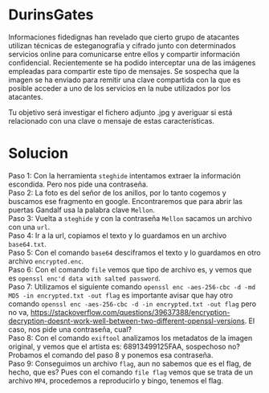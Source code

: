 # DurinsGates

Informaciones fidedignas han revelado que cierto grupo de atacantes utilizan técnicas de esteganografía y cifrado junto con determinados servicios online para comunicarse entre ellos y compartir información confidencial. Recientemente se ha podido interceptar una de las imágenes empleadas para compartir este tipo de mensajes. Se sospecha que la imagen se ha enviado para remitir una clave compartida con la que es posible acceder a uno de los servicios en la nube utilizados por los atacantes.  

Tu objetivo será investigar el fichero adjunto .jpg y averiguar si está relacionado con una clave o mensaje de estas características.  

# Solucion

Paso 1: Con la herramienta `steghide` intentamos extraer la información escondida. Pero nos pide una contraseña.  
Paso 2: La foto es del señor de los anillos, por lo tanto cogemos y buscamos ese fragmento en google. Encontraremos que para abrir las puertas Gandalf usa la palabra clave `Mellon`.  
Paso 3: Vuelta a `steghide` y con la contraseña `Mellon` sacamos un archivo con una `url`.  
Paso 4: Ir a la url, copiamos el texto y lo guardamos en un archivo `base64.txt`.  
Paso 5: Con el comando `base64` desciframos el texto y lo guardamos en otro archivo `encrypted.enc`.  
Paso 6: Con el comando `file` vemos que tipo de archivo es, y vemos que es `openssl enc'd data with salted password`.  
Paso 7: Utilizamos el siguiente comando `openssl enc -aes-256-cbc -d -md MD5 -in encrypted.txt -out flag` es importante avisar que hay otro comando `openssl enc -aes-256-cbc -d -in encrypted.txt -out flag` pero no va, https://stackoverflow.com/questions/39637388/encryption-decryption-doesnt-work-well-between-two-different-openssl-versions. El caso, nos pide una contraseña, cual?  
Paso 8: Con el comando `exiftool` analizamos los metadatos de la imagen original, y vemos que el artista es: 68913499125FAA, sospechoso no? Probamos el comando del paso 8 y ponemos esa contraseña.  
Paso 9: Conseguimos un archivo `flag`, aun no sabemos que es el flag, de hecho, que es? Pues con el comando `file flag` vemos que se trata de un archivo `MP4`, procedemos a reproducirlo y bingo, tenemos el flag.  
